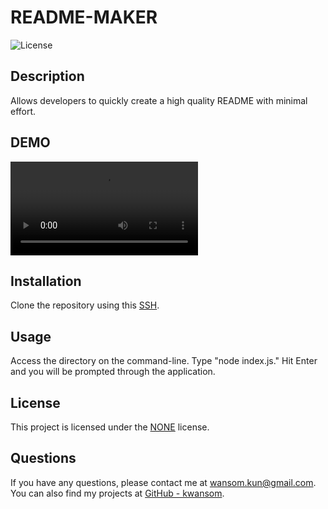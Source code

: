 # README-MAKER

![License](https://img.shields.io/badge/license-NONE-blue.svg)

## Description

Allows developers to quickly create a high quality README with minimal effort.

## DEMO

<video controls src="Walkthrough vid.mp4" title="DEMO"></video>

## Installation

Clone the repository using this [SSH](://github.com/Kwansom/README-MAKER.git).

## Usage

Access the directory on the command-line. Type "node index.js." Hit Enter and you will be prompted through the application.

## License

This project is licensed under the [NONE](https://opensource.org/licenses/NONE) license.

## Questions

If you have any questions, please contact me at [wansom.kun@gmail.com](mailto:wansom.kun@gmail.com).
You can also find my projects at [GitHub - kwansom](https://github.com/kwansom).
